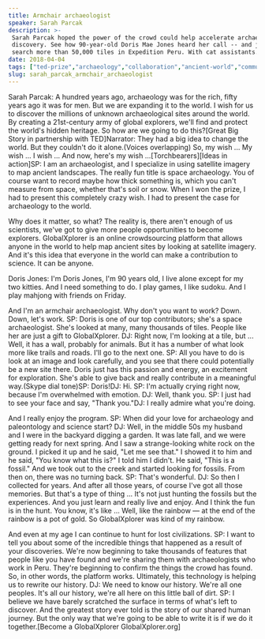```yaml
---
title: Armchair archaeologist
speaker: Sarah Parcak
description: >-
 Sarah Parcak hoped the power of the crowd could help accelerate archaeological
 discovery. See how 90-year-old Doris Mae Jones heard her call -- and jumped in to
 search more than 50,000 tiles in Expedition Peru. With cat assistants.
date: 2018-04-04
tags: ["ted-prize","archaeology","collaboration","ancient-world","community","human-origins","technology","society"]
slug: sarah_parcak_armchair_archaeologist
---
```


Sarah Parcak: A hundred years ago, archaeology was for the rich, fifty years ago it was
for men. But we are expanding it to the world. I wish for us to discover the millions of
unknown archaeological sites around the world. By creating a 21st-century army of global
explorers, we'll find and protect the world's hidden heritage. So how are we going to do
this?[Great Big Story in partnership with TED]Narrator: They had a big idea to change the
world. But they couldn't do it alone.(Voices overlapping) So, my wish ... My wish ... I
wish ... And now, here's my wish ...[Torchbearers][Ideas in action]SP: I am an
archaeologist, and I specialize in using satellite imagery to map ancient landscapes. The
really fun title is space archaeology. You of course want to record maybe how thick
something is, which you can't measure from space, whether that's soil or snow. When I won
the prize, I had to present this completely crazy wish. I had to present the case for
archaeology to the world.

Why does it matter, so what? The reality is, there aren't enough of us scientists, we've
got to give more people opportunities to become explorers. GlobalXplorer is an online
crowdsourcing platform that allows anyone in the world to help map ancient sites by
looking at satellite imagery. And it's this idea that everyone in the world can make a
contribution to science. It can be anyone.

Doris Jones: I'm Doris Jones, I'm 90 years old, I live alone except for my two kitties.
And I need something to do. I play games, I like sudoku. And I play mahjong with friends
on Friday.

And I'm an armchair archaeologist. Why don't you want to work? Down. Down, let's work. SP:
Doris is one of our top contributors; she's a space archaeologist. She's looked at many,
many thousands of tiles. People like her are just a gift to GlobalXplorer. DJ: Right now,
I'm looking at a tile, but ... Well, it has a wall, probably for animals. But it has a
number of what look more like trails and roads. I'll go to the next one. SP: All you have
to do is look at an image and look carefully, and you see that there could potentially be
a new site there. Doris just has this passion and energy, an excitement for exploration.
She's able to give back and really contribute in a meaningful way.(Skype dial tone)SP:
Doris!DJ: Hi. SP: I'm actually crying right now, because I'm overwhelmed with emotion. DJ:
Well, thank you. SP: I just had to see your face and say, "Thank you."DJ: I really admire
what you're doing.

And I really enjoy the program. SP: When did your love for archaeology and paleontology and
science start? DJ: Well, in the middle 50s my husband and I were in the backyard digging a
garden. It was late fall, and we were getting ready for next spring. And I saw a
strange-looking white rock on the ground. I picked it up and he said, "Let me see that." I
showed it to him and he said, "You know what this is?" I told him I didn't. He said, "This
is a fossil." And we took out to the creek and started looking for fossils. From then on,
there was no turning back. SP: That's wonderful. DJ: So then I collected for years. And
after all those years, of course I've got all those memories. But that's a type of thing
... It's not just hunting the fossils but the experiences. And you just learn and really
live and enjoy. And I think the fun is in the hunt. You know, it's like ... Well, like the
rainbow — at the end of the rainbow is a pot of gold. So GlobalXplorer was kind of my
rainbow.

And even at my age I can continue to hunt for lost civilizations. SP: I want to tell you
about some of the incredible things that happened as a result of your discoveries. We're
now beginning to take thousands of features that people like you have found and we're
sharing them with archaeologists who work in Peru. They're beginning to confirm the things
the crowd has found. So, in other words, the platform works. Ultimately, this technology
is helping us to rewrite our history. DJ: We need to know our history. We're all one
peoples. It's all our history, we're all here on this little ball of dirt. SP: I believe we
have barely scratched the surface in terms of what's left to discover. And the greatest
story ever told is the story of our shared human journey. But the only way that we're
going to be able to write it is if we do it together.[Become a GlobalXplorer
GlobalXplorer.org]

<!--
ad_duration=0
event="Torchbearers"
has_talk_citation=0
intro_duration=0
is_subtitle_required="False"
is_talk_featured="False"
language="en"
language_swap="False"
native_language="en"
number_of_related_talks=3
number_of_speakers=1
number_of_subtitled_videos=0
number_of_tags=8
number_of_talk_download_languages=8
number_of_talk_more_resources=1
number_of_talk_recommendations=0
number_of_talks_take_actions=0
post_ad_duration=0
published_timestamp="2018-04-03 21:27:31"
recording_date="2018-04-04"
speaker_description="Satellite archaeologist + TED Prize winner"
speaker_is_published=1
speaker_name="Sarah Parcak"
talk_name="Armchair archaeologist"
talks_tags=["ted-prize","archaeology","collaboration","ancient-world","community","human-origins","technology","society"]
talks_take_action=[]
url_photo_speaker="https://pe.tedcdn.com/images/ted/0b7c4b4d43b97a2f7c6984eaeb522a118dc68c88_254x191.jpg"
url_photo_talk="https://s3.amazonaws.com/talkstar-photos/uploads/ef99e6af-4090-499e-819c-e629123daa3b/SarahParcakGBS_2018V-embed.jpg"
url_webpage="https://www.ted.com/talks/sarah_parcak_armchair_archaeologist"
video_type_name="Original Content"
-->
